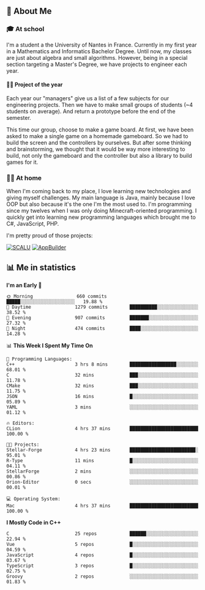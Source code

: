 ## 👀 About Me

### 🎓 At school

I'm a student a the University of Nantes in France. Currently in my first year in a Mathematics and Informatics Bachelor Degree. Until now, my classes are just about algebra and small algorithms. However, being in a special section targeting a Master's Degree, we have projects to engineer each year. 

#### 🔧🔬 Project of the year

Each year our "managers" give us a list of a few subjects for our engineering projects. Then we have to make small groups of students (~4 students on average). And return a prototype before the end of the semester.

This time our group, choose to make a game board. At first, we have been asked to make a single game on a homemade gameboard. So we had to build the screen and the controllers by ourselves. 
But after some thinking and brainstorming, we thought that it would be way more interesting to build, not only the gameboard and the controller but also a library to build games for it.

### 👨‍💻 At home

When I'm coming back to my place, I love learning new technologies and giving myself challenges. My main language is Java, mainly because I love OOP but also because it's the one I'm the most used to. I'm programming since my twelves when I was only doing Minecraft-oriented programming.  I quickly get into learning new programming languages which brought me to C#, JavaScript, PHP. 

I'm pretty proud of those projects:

[![SCALU](https://github-readme-stats.vercel.app/api/pin?username=renardfute&repo=SCALU)](https://github.com/renardfute/scalu)
[![AppBuilder](https://github-readme-stats.vercel.app/api/pin?username=pulsedev2&repo=AppBuilder)](https://github.com/pulsedev2/AppBuilder)

## 📊 Me in statistics
<!--START_SECTION:waka-->
**I'm an Early 🐤** 

```text
🌞 Morning                660 commits         █████░░░░░░░░░░░░░░░░░░░░   19.88 % 
🌆 Daytime                1279 commits        ██████████░░░░░░░░░░░░░░░   38.52 % 
🌃 Evening                907 commits         ███████░░░░░░░░░░░░░░░░░░   27.32 % 
🌙 Night                  474 commits         ████░░░░░░░░░░░░░░░░░░░░░   14.28 % 
```


📊 **This Week I Spent My Time On** 

```text
💬 Programming Languages: 
C++                      3 hrs 8 mins        █████████████████░░░░░░░░   68.01 % 
C                        32 mins             ███░░░░░░░░░░░░░░░░░░░░░░   11.78 % 
CMake                    32 mins             ███░░░░░░░░░░░░░░░░░░░░░░   11.75 % 
JSON                     16 mins             █░░░░░░░░░░░░░░░░░░░░░░░░   05.89 % 
YAML                     3 mins              ░░░░░░░░░░░░░░░░░░░░░░░░░   01.12 % 

🔥 Editors: 
CLion                    4 hrs 37 mins       █████████████████████████   100.00 % 

🐱‍💻 Projects: 
Stellar-Forge            4 hrs 23 mins       ████████████████████████░   95.01 % 
R-Type                   11 mins             █░░░░░░░░░░░░░░░░░░░░░░░░   04.11 % 
StellarForge             2 mins              ░░░░░░░░░░░░░░░░░░░░░░░░░   00.86 % 
Orion-Editor             0 secs              ░░░░░░░░░░░░░░░░░░░░░░░░░   00.01 % 

💻 Operating System: 
Mac                      4 hrs 37 mins       █████████████████████████   100.00 % 
```

**I Mostly Code in C++** 

```text
C                        25 repos            ██████░░░░░░░░░░░░░░░░░░░   22.94 % 
Vue                      5 repos             █░░░░░░░░░░░░░░░░░░░░░░░░   04.59 % 
JavaScript               4 repos             █░░░░░░░░░░░░░░░░░░░░░░░░   03.67 % 
TypeScript               3 repos             █░░░░░░░░░░░░░░░░░░░░░░░░   02.75 % 
Groovy                   2 repos             ░░░░░░░░░░░░░░░░░░░░░░░░░   01.83 % 
```




<!--END_SECTION:waka-->
